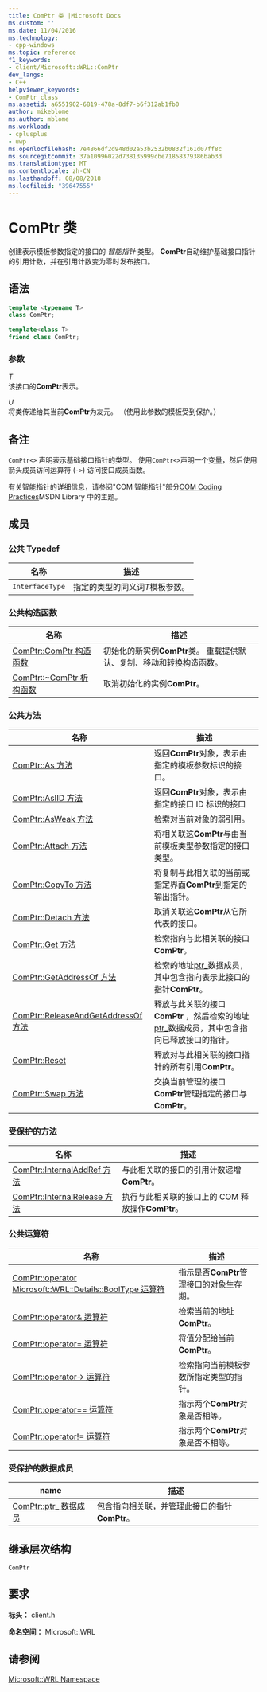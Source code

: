 ```yaml
---
title: ComPtr 类 |Microsoft Docs
ms.custom: ''
ms.date: 11/04/2016
ms.technology:
- cpp-windows
ms.topic: reference
f1_keywords:
- client/Microsoft::WRL::ComPtr
dev_langs:
- C++
helpviewer_keywords:
- ComPtr class
ms.assetid: a6551902-6819-478a-8df7-b6f312ab1fb0
author: mikeblome
ms.author: mblome
ms.workload:
- cplusplus
- uwp
ms.openlocfilehash: 7e4866df2d948d02a53b2532b0832f161d07ff8c
ms.sourcegitcommit: 37a10996022d738135999cbe71858379386bab3d
ms.translationtype: MT
ms.contentlocale: zh-CN
ms.lasthandoff: 08/08/2018
ms.locfileid: "39647555"
---
```

# <a name="comptr-class"></a>ComPtr 类
创建表示模板参数指定的接口的 *智能指针* 类型。 **ComPtr**自动维护基础接口指针的引用计数，并在引用计数变为零时发布接口。  
  
## <a name="syntax"></a>语法  
  
```cpp  
template <typename T>  
class ComPtr;  
  
template<class T>  
friend class ComPtr;  
```  
  
### <a name="parameters"></a>参数  
 *T*  
 该接口的**ComPtr**表示。  
  
 *U*  
 将类传递给其当前**ComPtr**为友元。 （使用此参数的模板受到保护。）  
  
## <a name="remarks"></a>备注  
 `ComPtr<>` 声明表示基础接口指针的类型。 使用`ComPtr<>`声明一个变量，然后使用箭头成员访问运算符 (`->`) 访问接口成员函数。  
  
 有关智能指针的详细信息，请参阅"COM 智能指针"部分[COM Coding Practices](http://msdn.microsoft.com/76aca556-b4d6-4e67-a2a3-4439900f0c39)MSDN Library 中的主题。  
  
## <a name="members"></a>成员  
  
### <a name="public-typedefs"></a>公共 Typedef  
  
|名称|描述|  
|----------|-----------------|  
|`InterfaceType`|指定的类型的同义词*T*模板参数。|  
  
### <a name="public-constructors"></a>公共构造函数  
  
|名称|描述|  
|----------|-----------------|  
|[ComPtr::ComPtr 构造函数](../windows/comptr-comptr-constructor.md)|初始化的新实例**ComPtr**类。 重载提供默认、复制、移动和转换构造函数。|  
|[ComPtr::~ComPtr 析构函数](../windows/comptr-tilde-comptr-destructor.md)|取消初始化的实例**ComPtr**。|  
  
### <a name="public-methods"></a>公共方法  
  
|名称|描述|  
|----------|-----------------|  
|[ComPtr::As 方法](../windows/comptr-as-method.md)|返回**ComPtr**对象，表示由指定的模板参数标识的接口。|  
|[ComPtr::AsIID 方法](../windows/comptr-asiid-method.md)|返回**ComPtr**对象，表示由指定的接口 ID 标识的接口|  
|[ComPtr::AsWeak 方法](../windows/comptr-asweak-method.md)|检索对当前对象的弱引用。|  
|[ComPtr::Attach 方法](../windows/comptr-attach-method.md)|将相关联这**ComPtr**与由当前模板类型参数指定的接口类型。|  
|[ComPtr::CopyTo 方法](../windows/comptr-copyto-method.md)|将复制与此相关联的当前或指定界面**ComPtr**到指定的输出指针。|  
|[ComPtr::Detach 方法](../windows/comptr-detach-method.md)|取消关联这**ComPtr**从它所代表的接口。|  
|[ComPtr::Get 方法](../windows/comptr-get-method.md)|检索指向与此相关联的接口**ComPtr**。|  
|[ComPtr::GetAddressOf 方法](../windows/comptr-getaddressof-method.md)|检索的地址[ptr_](../windows/comptr-ptr-data-member.md)数据成员，其中包含指向表示此接口的指针**ComPtr**。|  
|[ComPtr::ReleaseAndGetAddressOf 方法](../windows/comptr-releaseandgetaddressof-method.md)|释放与此关联的接口**ComPtr** ，然后检索的地址[ptr_](../windows/comptr-ptr-data-member.md)数据成员，其中包含指向已释放接口的指针。|  
|[ComPtr::Reset](../windows/comptr-reset.md)|释放对与此相关联的接口指针的所有引用**ComPtr**。|  
|[ComPtr::Swap 方法](../windows/comptr-swap-method.md)|交换当前管理的接口**ComPtr**管理指定的接口与**ComPtr**。|  
  
### <a name="protected-methods"></a>受保护的方法  
  
|名称|描述|  
|----------|-----------------|  
|[ComPtr::InternalAddRef 方法](../windows/comptr-internaladdref-method.md)|与此相关联的接口的引用计数递增**ComPtr**。|  
|[ComPtr::InternalRelease 方法](../windows/comptr-internalrelease-method.md)|执行与此相关联的接口上的 COM 释放操作**ComPtr**。|  
  
### <a name="public-operators"></a>公共运算符  
  
|名称|描述|  
|----------|-----------------|  
|[ComPtr::operator Microsoft::WRL::Details::BoolType 运算符](../windows/comptr-operator-microsoft-wrl-details-booltype-operator.md)|指示是否**ComPtr**管理接口的对象生存期。|  
|[ComPtr::operator& 运算符](../windows/comptr-operator-ampersand-operator.md)|检索当前的地址**ComPtr**。|  
|[ComPtr::operator= 运算符](../windows/comptr-operator-assign-operator.md)|将值分配给当前**ComPtr**。|  
|[ComPtr::operator-> 运算符](../windows/comptr-operator-arrow-operator.md)|检索指向当前模板参数所指定类型的指针。|  
|[ComPtr::operator== 运算符](../windows/comptr-operator-equality-operator.md)|指示两个**ComPtr**对象是否相等。|  
|[ComPtr::operator!= 运算符](../windows/comptr-operator-inequality-operator.md)|指示两个**ComPtr**对象是否不相等。|  
  
### <a name="protected-data-members"></a>受保护的数据成员  
  
|name|描述|  
|----------|-----------------|  
|[ComPtr::ptr_ 数据成员](../windows/comptr-ptr-data-member.md)|包含指向相关联，并管理此接口的指针**ComPtr**。|  
  
## <a name="inheritance-hierarchy"></a>继承层次结构  
 `ComPtr`  
  
## <a name="requirements"></a>要求  
 **标头：** client.h  
  
 **命名空间：** Microsoft::WRL  
  
## <a name="see-also"></a>请参阅  
 [Microsoft::WRL Namespace](../windows/microsoft-wrl-namespace.md)